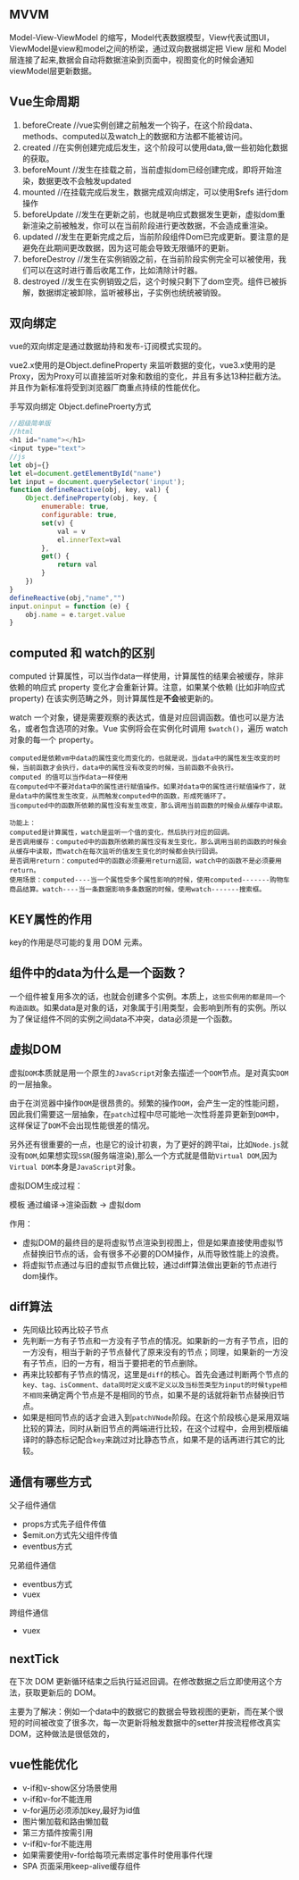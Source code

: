 ## MVVM

Model-View-ViewModel 的缩写，Model代表数据模型，View代表试图UI，ViewModel是view和model之间的桥梁，通过双向数据绑定把 View 层和 Model 层连接了起来,数据会自动将数据渲染到页面中，视图变化的时候会通知viewModel层更新数据。

## Vue生命周期

1. beforeCreate   //vue实例创建之前触发一个钩子，在这个阶段data、methods、computed以及watch上的数据和方法都不能被访问。
2. created     //在实例创建完成后发生，这个阶段可以使用data,做一些初始化数据的获取。
3. beforeMount  //发生在挂载之前，当前虚拟dom已经创建完成，即将开始渲染，数据更改不会触发updated
4. mounted    //在挂载完成后发生，数据完成双向绑定，可以使用$refs 进行dom操作
5. beforeUpdate   //发生在更新之前，也就是响应式数据发生更新，虚拟dom重新渲染之前被触发，你可以在当前阶段进行更改数据，不会造成重渲染。
6. updated   //发生在更新完成之后，当前阶段组件Dom已完成更新。要注意的是避免在此期间更改数据，因为这可能会导致无限循环的更新。
7. beforeDestroy   //发生在实例销毁之前，在当前阶段实例完全可以被使用，我们可以在这时进行善后收尾工作，比如清除计时器。
8. destroyed  //发生在实例销毁之后，这个时候只剩下了dom空壳。组件已被拆解，数据绑定被卸除，监听被移出，子实例也统统被销毁。

## 双向绑定

vue的双向绑定是通过数据劫持和发布-订阅模式实现的。

vue2.x使用的是Object.defineProperty 来监听数据的变化，vue3.x使用的是Proxy，因为Proxy可以直接监听对象和数组的变化，并且有多达13种拦截方法。并且作为新标准将受到浏览器厂商重点持续的性能优化。

手写双向绑定 Object.defineProerty方式

```javascript
//超级简单版
//html
<h1 id="name"></h1>
<input type="text">
//js
let obj={}
let el=document.getElementById("name")
let input = document.querySelector('input');
function defineReactive(obj, key, val) {
    Object.defineProperty(obj, key, {
        enumerable: true,
        configurable: true,
        set(v) {
            val = v
            el.innerText=val
        },
        get() {
            return val
        }
    })
}
defineReactive(obj,"name","")
input.oninput = function (e) {
    obj.name = e.target.value
}
```

## computed 和 watch的区别

computed 计算属性，可以当作data一样使用，计算属性的结果会被缓存，除非依赖的响应式 property 变化才会重新计算。注意，如果某个依赖 (比如非响应式 property) 在该实例范畴之外，则计算属性是**不会**被更新的。

watch	一个对象，键是需要观察的表达式，值是对应回调函数。值也可以是方法名，或者包含选项的对象。Vue 实例将会在实例化时调用 `$watch()`，遍历 watch 对象的每一个 property。

```
computed是依赖vm中data的属性变化而变化的，也就是说，当data中的属性发生改变的时候，当前函数才会执行，data中的属性没有改变的时候，当前函数不会执行。
computed 的值可以当作data一样使用
在computed中不要对data中的属性进行赋值操作。如果对data中的属性进行赋值操作了，就是data中的属性发生改变，从而触发computed中的函数，形成死循环了。
当computed中的函数所依赖的属性没有发生改变，那么调用当前函数的时候会从缓存中读取。

功能上：
computed是计算属性，watch是监听一个值的变化，然后执行对应的回调。
是否调用缓存：computed中的函数所依赖的属性没有发生变化，那么调用当前的函数的时候会从缓存中读取，而watch在每次监听的值发生变化的时候都会执行回调。
是否调用return：computed中的函数必须要用return返回，watch中的函数不是必须要用return。
使用场景：computed----当一个属性受多个属性影响的时候，使用computed-------购物车商品结算。watch----当一条数据影响多条数据的时候，使用watch-------搜索框。
```



## KEY属性的作用

key的作用是尽可能的复用 DOM 元素。

## 组件中的data为什么是一个函数？

一个组件被复用多次的话，也就会创建多个实例。本质上，`这些实例用的都是同一个构造函数`。如果data是对象的话，对象属于引用类型，会影响到所有的实例。所以为了保证组件不同的实例之间data不冲突，data必须是一个函数。

## 虚拟DOM

虚拟`DOM`本质就是用一个原生的`JavaScript`对象去描述一个`DOM`节点。是对真实`DOM`的一层抽象。

由于在浏览器中操作`DOM`是很昂贵的。频繁的操作`DOM`，会产生一定的性能问题，因此我们需要这一层抽象，在`patch`过程中尽可能地一次性将差异更新到`DOM`中，这样保证了`DOM`不会出现性能很差的情况。

另外还有很重要的一点，也是它的设计初衷，为了更好的跨平tai，比如`Node.js`就没有`DOM`,如果想实现`SSR`(服务端渲染),那么一个方式就是借助`Virtual DOM`,因为`Virtual DOM`本身是`JavaScript`对象。

虚拟DOM生成过程：

模板 通过编译->渲染函数 -> 虚拟dom

作用：

- 虚拟DOM的最终目的是将虚拟节点渲染到视图上，但是如果直接使用虚拟节点替换旧节点的话，会有很多不必要的DOM操作，从而导致性能上的浪费。
- 将虚拟节点通过与旧的虚拟节点做比较，通过diff算法做出更新的节点进行dom操作。



## diff算法

- 先同级比较再比较子节点
- 先判断一方有子节点和一方没有子节点的情况。如果新的一方有子节点，旧的一方没有，相当于新的子节点替代了原来没有的节点；同理，如果新的一方没有子节点，旧的一方有，相当于要把老的节点删除。
- 再来比较都有子节点的情况，这里是`diff`的核心。首先会通过判断两个节点的`key、tag、isComment、data同时定义或不定义以及当标签类型为input的时候type相不相同`来确定两个节点是不是相同的节点，如果不是的话就将新节点替换旧节点。
- 如果是相同节点的话才会进入到`patchVNode`阶段。在这个阶段核心是采用双端比较的算法，同时从新旧节点的两端进行比较，在这个过程中，会用到模版编译时的静态标记配合`key`来跳过对比静态节点，如果不是的话再进行其它的比较。

## 通信有哪些方式

父子组件通信

- props方式先子组件传值  
- $emit.on方式先父组件传值
- eventbus方式

兄弟组件通信

- eventbus方式
- vuex

跨组件通信

- vuex

## nextTick

在下次 DOM 更新循环结束之后执行延迟回调。在修改数据之后立即使用这个方法，获取更新后的 DOM。

主要为了解决：例如一个data中的数据它的数据会导致视图的更新，而在某个很短的时间被改变了很多次，每一次更新将触发数据中的setter并按流程修改真实DOM，这种做法是很低效的，

## vue性能优化

- v-if和v-show区分场景使用
- v-if和v-for不能连用
- v-for遍历必须添加key,最好为id值
- 图片懒加载和路由懒加载
- 第三方插件按需引用
- v-if和v-for不能连用
- 如果需要使用v-for给每项元素绑定事件时使用事件代理
- SPA 页面采用keep-alive缓存组件

